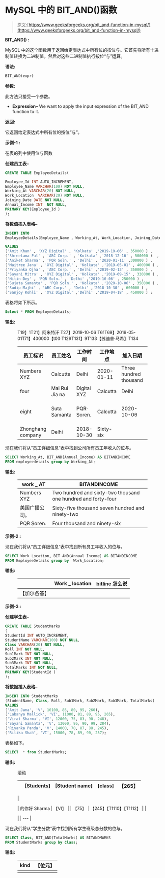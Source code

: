# MySQL 中的 BIT_AND()函数

> 原文:[https://www.geeksforgeeks.org/bit_and-function-in-mysql/](https://www.geeksforgeeks.org/bit_and-function-in-mysql/)

**BIT_AND() :**

MySQL 中的这个函数用于返回给定表达式中所有位的按位与。它首先将所有十进制值转换为二进制值，然后对这些二进制值执行按位“与”运算。

**语法:**

```sql
BIT_AND(expr)
```

**参数:**

此方法只接受一个参数。

*   **Expression–** We want to apply the input expression of the BIT_AND function to it.

**返回:**

它返回给定表达式中所有位的按位“与”。

**示例-1 :**

在表的列中使用位与函数

**创建员工表–**

```sql
CREATE TABLE EmployeeDetails(

Employee_Id INT AUTO_INCREMENT,  
Employee_Name VARCHAR(100) NOT NULL,
Working_At VARCHAR(20) NOT NULL,
Work_Location  VARCHAR(20) NOT NULL,
Joining_Date DATE NOT NULL,
Annual_Income INT  NOT NULL,
PRIMARY KEY(Employee_Id )
);
```

**将数值插入表格–**

```sql
INSERT INTO  
EmployeeDetails(Employee_Name , Working_At, Work_Location, Joining_Date, Annual_Income )

VALUES
('Amit Khan' , 'XYZ Digital' , 'Kolkata' ,'2019-10-06' , 350000 ) ,
('Shreetama Pal' , 'ABC Corp.' , 'Kolkata' ,'2018-12-16' , 500000 )  ,
('Aniket Sharma' , 'PQR Soln.' , 'Delhi' , '2020-01-11' ,300000 ) ,
('Maitree Jana' , 'XYZ Digital' , 'Kolkata' ,'2019-05-01' , 400000 ) ,
('Priyanka Ojha' , 'ABC Corp.' , 'Delhi' ,'2019-02-13' , 350000 ) ,
('Sayani Mitra' , 'XYZ Digital' , 'Kolkata' ,'2019-09-15' , 320000 ) ,
('Nitin Dey' , 'PQR Soln.' , 'Delhi' ,'2019-10-06' , 250000 ) ,
('Sujata Samanta' , 'PQR Soln.' , 'Kolkata' ,'2020-10-06' , 350000 ) ,
('Sudip Majhi' , 'ABC Corp.' , 'Delhi' ,'2018-10-30' , 600000 ) ,
('Sanjoy Kohli' , 'XYZ Digital' ,'Delhi' ,'2019-04-18' , 450000 ) ;
```

表格将如下所示。

```sql
Select * FROM EmployeeDetails;
```

**输出:**

<figure class="table">T19】1T21】阿米特汗 T27】2019-10-06 T61T69】2019-05-01T71】400000【t00 T129T131】9T133【苏迪普·马希】T134

| 员工标识 | 员工姓名 | 工作时间 | 工作地点 | 加入日期 | 年收入 |
| --- | --- | --- | --- | --- | --- |
| Numbers XYZ | Calcutta | Delhi | 2020-01-11 | Three hundred thousand |
| four | Mai Rui Jia na | Digital XYZ | Calcutta | Delhi | 2019-10-06 | 250,000 |
| eight | Suta Samanta | PQR· Soren. | Calcutta | 2020-10-06 | Three hundred and fifty thousand |
| Zhonghang company | Delhi | 2018-10-30 | Sixty-six |

</figure>

现在我们将从“员工详细信息”表中找到公司所有员工年收入的位与。

```sql
SELECT Working_At, BIT_AND(Annual_Income) AS BITANDINCOME
FROM employeedetails group by Working_At;
```

**输出:**

<figure class="table">

| work _ AT | BITANDINCOME |
| --- | --- |
| Numbers XYZ | Two hundred and sixty-two thousand one hundred and forty-four |
| 美国广播公司。 | Sixty-five thousand seven hundred and ninety-two |
| PQR Soren. | Four thousand and ninety-six |

</figure>

**示例-2 :**

现在我们将从“员工详细信息”表中找到所有员工年收入的位与。

```sql
SELECT Work_Location, BIT_AND(Annual_Income) AS BITANDINCOME
FROM EmployeeDetails group by  Work_Location;
```

**输出:**

<figure class="table">

|  | Work _ location | bitline 怎么说 |
| --- | --- | --- |
| 【加尔各答】 |  |

</figure>

**示例-3 :**

**创建学生表–**

```sql
CREATE TABLE StudentMarks
(
StudentId INT AUTO_INCREMENT,  
StudentName VARCHAR(100) NOT NULL,
Class VARCHAR(20) NOT NULL,
Roll INT NOT NULL,
Sub1Mark INT NOT NULL,
Sub2Mark INT NOT NULL,
Sub3Mark INT NOT NULL,
TotalMarks INT NOT NULL,
PRIMARY KEY(StudentId )
);
```

**将数据插入表格–**

```sql
INSERT INTO StudentMarks
(StudentName, Class, Roll, Sub1Mark, Sub2Mark, Sub3Mark, TotalMarks)
VALUES
('Amit Jana', 'V', 10100, 85, 80, 95, 260),
('Labanya Mallick', 'VI', 11000, 81, 89, 95, 265),
('Virat Sharma', 'VI', 12000, 75, 83, 90, 248),
('Sayani Samanta', 'V', 13000, 95, 90, 99, 284),
('Riyanka Panda', 'V', 14000, 70, 87, 88, 245),  
('Ritika Shah', 'VI', 15000, 78, 89, 90, 257);
```

表格如下。

```sql
SELECT  * from StudentMarks;
```

**输出:**

<figure class="table">滚动

|  | [Students] | [Student name] | [class] | 【265】 |
| --- | --- | --- | --- | --- |
| 

&#124; 的你好 Sharma &#124; 【VI】 &#124;  &#124; 【75】 &#124; 【245】【T1110】【T1112】 &#124;  &#124;

 |
| --- |

</figure>

现在我们将从“学生分数”表中找到所有学生班级总分数的位与。

```sql
SELECT Class, BIT_AND(TotalMarks) AS BITANDMARKS
FROM StudentMarks group by Class;
```

**输出:**

<figure class="table">

| kind | 【位元】 |
| --- | --- |
|  |  |

</figure>